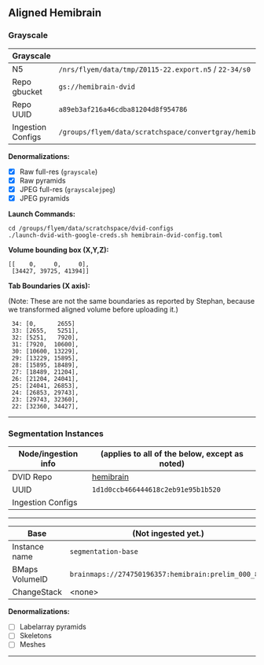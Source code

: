 Aligned Hemibrain
-----------------

### Grayscale

| Grayscale         |                                                                                |
|-------------------|--------------------------------------------------------------------------------|
| N5                | `/nrs/flyem/data/tmp/Z0115-22.export.n5` / `22-34/s0`                          |
| Repo gbucket      | `gs://hemibrain-dvid`                                                          |
| Repo UUID         | `a89eb3af216a46cdba81204d8f954786`                                             |
| Ingestion Configs | `/groups/flyem/data/scratchspace/convertgray/hemibrain`                        |

**Denormalizations:**

- [X] Raw full-res (`grayscale`)
- [X] Raw pyramids
- [X] JPEG full-res (`grayscalejpeg`)
- [X] JPEG pyramids

**Launch Commands:**

```
cd /groups/flyem/data/scratchspace/dvid-configs
./launch-dvid-with-google-creds.sh hemibrain-dvid-config.toml
```

**Volume bounding box (X,Y,Z):**

```
[[    0,     0,     0],
 [34427, 39725, 41394]]
```

**Tab Boundaries (X axis):**

(Note: These are not the same boundaries as reported by Stephan, because we transformed aligned volume before uploading it.)

```
 34: [0,      2655]
 33: [2655,   5251],
 32: [5251,   7920],
 31: [7920,  10600],
 30: [10600, 13229],
 29: [13229, 15895],
 28: [15895, 18489],
 27: [18489, 21204],
 26: [21204, 24041],
 25: [24041, 26853],
 24: [26853, 29743],
 23: [29743, 32360],
 22: [32360, 34427],
```

---

### Segmentation Instances

| Node/ingestion info   | (applies to all of the below, except as noted)                                            |
|-----------------------|-------------------------------------------------------------------------------------------|
| DVID Repo             | [hemibrain](http://emdata3:8000/#/repo/1d1d0ccb466444618c2eb91e95b1b520)                  |
| UUID                  | `1d1d0ccb466444618c2eb91e95b1b520`                                                        |
| Ingestion Configs     |                                                                                           |

---


| Base                  |  (Not ingested yet.)                                                                      |
|-----------------------|-------------------------------------------------------------------------------------------|
| Instance name         | `segmentation-base`                                                                       |
| BMaps VolumeID        | `brainmaps://274750196357:hemibrain:prelim_000_8nm`                                       |
| ChangeStack           | \<none>                                                                                   | 

**Denormalizations:**

- [ ] Labelarray pyramids
- [ ] Skeletons
- [ ] Meshes

---

<!--

| FFN-Agglomerated      |                                                                                           |
|-----------------------|-------------------------------------------------------------------------------------------|
| Instance name         | `segmentation-`                                         |
| BMaps VolumeID        | `brainmaps://274750196357:hemibrain:prelim_000_8nm`                  |
| ChangeStack           | ``                                                      | 

**Denormalizations:**

- [ ] Labelarray pyramids
- [ ] Skeletons
- [ ] Meshes

---

| FFN+Celis-Agglomerated |                                                                                           |
|------------------------|-------------------------------------------------------------------------------------------|
| Instance name          | `segmentation-`       |
| BMaps VolumeID         | `brainmaps://274750196357:hemibrain:prelim_000_8nm`                  |
| ChangeStack            | ``                    | 

**Denormalizations:**

- [ ] Labelarray pyramids
- [ ] Skeletons
- [ ] Meshes

---

-->
